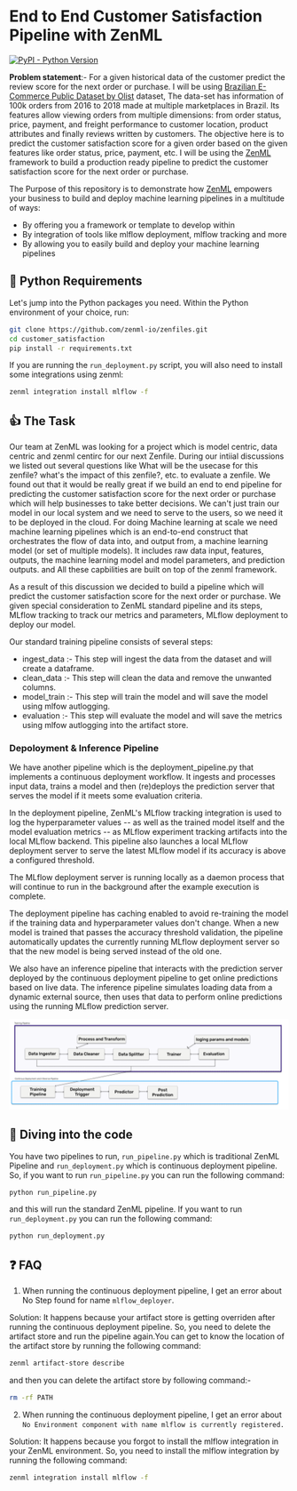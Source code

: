 # End to End Customer Satisfaction Pipeline with ZenML 
[![PyPI - Python Version](https://img.shields.io/pypi/pyversions/zenml)](https://pypi.org/project/zenml/)

**Problem statement**:- For a given historical data of the customer predict the review score for the next order or purchase. I will be using [Brazilian E-Commerce Public Dataset by Olist](https://www.kaggle.com/datasets/olistbr/brazilian-ecommerce) dataset, The data-set has information of 100k orders from 2016 to 2018 made at multiple marketplaces in Brazil. Its features allow viewing orders from multiple dimensions: from order status, price, payment, and freight performance to customer location, product attributes and finally reviews written by customers. The objective here is to predict the customer satisfaction score for a given order based on the given features like order status, price, payment, etc. I will be using the [ZenML](https://zenml.io/) framework to build a production ready pipeline to predict the customer satisfaction score for the next order or purchase.

The Purpose of this repository is to demonstrate how [ZenML](https://github.com/zenml-io/zenml) empowers your business to build and deploy machine learning pipelines in a multitude of ways:

* By offering you a framework or template to develop within
* By integration of tools like mlflow deployment, mlflow tracking and more
* By allowing you to easily build and deploy your machine learning pipelines 

## :snake: Python Requirements

Let's jump into the Python packages you need. Within the Python environment of your choice, run:

```bash
git clone https://github.com/zenml-io/zenfiles.git
cd customer_satisfaction
pip install -r requirements.txt
```

If you are running the `run_deployment.py` script, you will also need to install some integrations using zenml:

```bash
zenml integration install mlflow -f
```

## :thumbsup: The Task

Our team at ZenML was looking for a project which is model centric, data centric and zenml centirc for our next Zenfile. During our intiial discussions we listed out several questions like What will be the usecase for this zenfile? what's the impact of this zenfile?, etc. to evaluate a zenfile. We found out that it would be really great if we build an end to end pipeline for predicting the customer satisfaction score for the next order or purchase which will help businesses to take better decisions. We can't just train our model in our local system and we need to serve to the users, so we need it to be deployed in the cloud. For doing Machine learning at scale we need machine learning pipelines which is an end-to-end construct that orchestrates the flow of data into, and output from, a machine learning model (or set of multiple models). It includes raw data input, features, outputs, the machine learning model and model parameters, and prediction outputs. and All these capbilities are built on top of the zenml framework.

As a result of this discussion we decided to build a pipeline which will predict the customer satisfaction score for the next order or purchase. We given special consideration to ZenML standard pipeline and its steps, MLflow tracking to track our metrics and parameters, MLflow deployment to deploy our model. 

Our standard training pipeline consists of several steps: 

* ingest_data  :- This step will ingest the data from the dataset and will create a dataframe.
* clean_data   :- This step will clean the data and remove the unwanted columns. 
* model_train  :- This step will train the model and will save the model using mlfow autlogging. 
* evaluation   :- This step will evaluate the model and will save the metrics using mlfow autlogging into the artifact store.  

### Depoloyment & Inference Pipeline 

We have another pipeline which is the deployment_pipeline.py that implements a continuous deployment workflow. It ingests and processes input data, trains a model and then (re)deploys the prediction server that serves the model if it meets some evaluation criteria.

In the deployment pipeline, ZenML's MLflow tracking integration is used to log the hyperparameter values -- as well as the trained model itself and the model evaluation metrics -- as MLflow experiment tracking artifacts into the local MLflow backend. This pipeline also launches a local MLflow deployment server to serve the latest MLflow model if its accuracy is above a configured threshold.

The MLflow deployment server is running locally as a daemon process that will continue to run in the background after the example execution is complete.

The deployment pipeline has caching enabled to avoid re-training the model if the training data and hyperparameter values don't change. When a new model is trained that passes the accuracy threshold validation, the pipeline automatically updates the currently running MLflow deployment server so that the new model is being served instead of the old one.

We also have an inference pipeline that interacts with the prediction server deployed by the continuous deployment pipeline to get online predictions based on live data. The inference pipeline simulates loading data from a dynamic external source, then uses that data to perform online predictions using the running MLflow prediction server.

![training_and_deployment_pipeline](_assets/training_and_deployment_pipeline.png)

## :notebook: Diving into the code

You have two pipelines to run, `run_pipeline.py` which is traditional ZenML Pipeline and `run_deployment.py` which is continuous deployment pipeline. So, if you want to run `run_pipeline.py` you can run the following command: 

```bash
python run_pipeline.py
```

and this will run the standard ZenML pipeline. If you want to run `run_deployment.py` you can run the following command:

```bash
python run_deployment.py
```

## :question: FAQ

1. When running the continuous deployment pipeline, I get an error about No Step found for name `mlflow_deployer`.

Solution: It happens because your artifact store is getting overriden after running the continuous deployment pipeline. So, you need to delete the artifact store and run the pipeline again.You can get to know the location of the artifact store by running the following command:

```bash
zenml artifact-store describe
``` 
and then you can delete the artifact store by following command:- 

```bash
rm -rf PATH
```

2. When running the continuous deployment pipeline, I get an error about ```No Environment component with name mlflow is currently registered.``` 

Solution: It happens because you forgot to install the mlflow integration in your ZenML environment. So, you need to install the mlflow integration by running the following command:

```bash
zenml integration install mlflow -f
```


